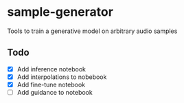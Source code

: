 # sample-generator
Tools to train a generative model on arbitrary audio samples

## Todo

- [x] Add inference notebook
- [x] Add interpolations to nobebook
- [x] Add fine-tune notebook
- [ ] Add guidance to notebook
